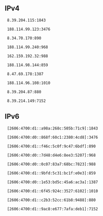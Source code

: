 ## IPv4
```
 8.39.204.115:1843
```
```
 188.114.99.123:3476
```
```
 8.34.70.170:890
```
```
 188.114.99.240:968
```
```
 162.159.192.32:988
```
```
 188.114.98.144:859
```
```
 8.47.69.178:1387
```
```
 188.114.96.108:1010
```
```
 8.39.204.87:880
```
```
 8.39.214.149:7152
```

## IPv6
```
 [2606:4700:d1::a98a:268c:505b:71c9]:1843
```
```
 [2606:4700:d0::868f:60c1:2380:4cd8]:3476
```
```
 [2606:4700:d1::f46c:5c0f:9c47:6bdf]:890
```
```
 [2606:4700:d0::7d48:d4e6:8ee3:5207]:968
```
```
 [2606:4700:d0::0c07:83a7:68bc:7823]:988
```
```
 [2606:4700:d1::9bfd:5c31:bc1f:e0e3]:859
```
```
 [2606:4700:d0::1e53:bd5c:45a6:ac3a]:1387
```
```
 [2606:4700:d1::6f45:924c:3527:6102]:1010
```
```
 [2606:4700:d1::c2b3:52cc:61b8:9488]:880
```
```
 [2606:4700:d1::9ac8:e677:7afa:deb1]:7152
```
